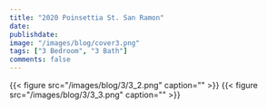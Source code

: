 ```yaml
---
title: "2020 Poinsettia St. San Ramon"
date: 
publishdate: 
image: "/images/blog/cover3.png"
tags: ["3 Bedroom", "3 Bath"]
comments: false
---
```


{{< figure src="/images/blog/3/3_2.png" caption="" >}}
{{< figure src="/images/blog/3/3_3.png" caption="" >}}